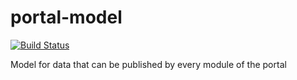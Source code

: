 # portal-model
[![Build Status](https://server.stijnhooft.be/jenkins/buildStatus/icon?job=portal-model/master)](https://server.stijnhooft.be/jenkins/job/portal-model/job/master/)

Model for data that can be published by every module of the portal
